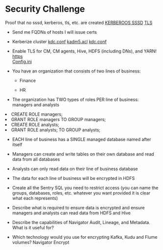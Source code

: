 # Security Challenge

 Proof that no sssd, kerberos, tls, etc. are created
 <a href="EVIDENCIA_KERBEROS-SSD.png">KERBEROOS SSSD</a>
<a href="EVIDENCIA_TLS.png">TLS</a>
- Send me FQDNs of hosts I will issue certs

- Kerberize cluster
<a href="kdc.conf">kdc.conf</a>
<a href="kadm5.acl">kadm5.acl</a>
<a href="kdc.conf">kdc.conf</a>
- Enable TLS for CM, CM agents, Hive, HDFS (including DNs), and YARN!
<br><a href="https.png">https</a>
<br><a href="config.ini">Config.ini</a>
- You have an organization that consists of two lines of business:

    - Finance

    - HR

- The organization has TWO types of roles PER line of business: managers and analysts
<li>CREATE ROLE managers;</li>
<li>GRANT ROLE managers TO GROUP managers;</li>
<li>CREATE ROLE analysts;</li>
<li>GRANT ROLE analysts; TO GROUP analysts;</li>

- EACH line of business has a SINGLE managed database named after itself

- Managers can create and write tables on their own database and read data from all databases

- Analysts can only read data on their line of business database

- The data for each line of business will be encrypted in HDFS

- Create all the Sentry SQL you need to restrict access (you can name the groups, databases, roles, etc. whatever you want provided it is clear what each represents)


- Describe what is required to ensure data is encrypted and ensure managers and analysts can read data from HDFS and Hive

- Describe the capabilities of Navigator Audit, Lineage, and Metadata. What is it useful for?

- Which technology would you use for encrypting Kafka, Kudu and Flume volumes?
Navigator Encrypt
